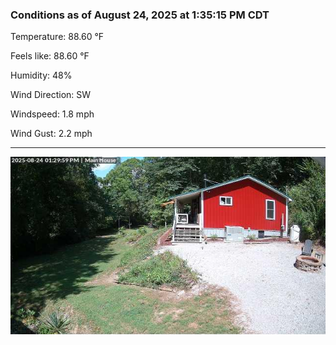 ### Conditions as of August 24, 2025 at 1:35:15 PM CDT 

Temperature: 88.60 &deg;F

Feels like: 88.60 &deg;F

Humidity: 48%

Wind Direction: SW

Windspeed: 1.8 mph

Wind Gust: 2.2 mph

---

<img src="./images/latest.jpeg"/>

